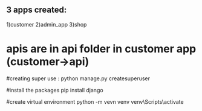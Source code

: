 3 apps created:
----------------
1)customer
2)admin_app
3)shop

# apis are in api folder in customer app (customer->api)

#creating super use : python manage.py createsuperuser

#install the packages
pip install django

#create virtual environment
python -m vevn venv
venv\Scripts\activate

